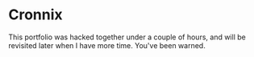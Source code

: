 Cronnix
=======

This portfolio was hacked together under a couple of hours, and will be revisited later when I have more time. You've been warned.
